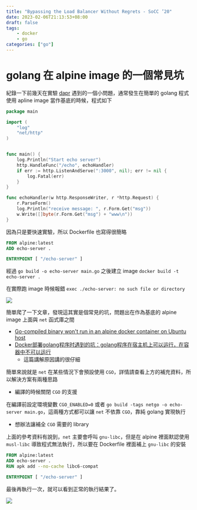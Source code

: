 ```yaml
---
title: "Bypassing the Load Balancer Without Regrets - SoCC ’20"
date: 2023-02-06T21:13:53+08:00
draft: false
tags: 
    - docker
    - go
categories: ["go"]
---
```


# golang 在 alpine image 的一個常見坑

紀錄一下前幾天在實驗 [dapr](https://github.com/dapr/dapr) 遇到的一個小問題，通常發生在簡單的 golang 程式使用 apline image 當作基底的時候，程式如下

```go
package main

import (
    "log"
    "net/http"
)


func main() {
    log.Println("Start echo server")
    http.HandleFunc("/echo", echoHandler)
    if err := http.ListenAndServe(":3000", nil); err != nil {
        log.Fatal(err)
    }
}

func echoHandler(w http.ResponseWriter, r *http.Request) {
    r.ParseForm()
    log.Println("receive message: ", r.Form.Get("msg"))
    w.Write([]byte(r.Form.Get("msg") + "www\n"))
}
```

因為只是要快速實驗，所以 Dockerfile 也寫得很簡略

```dockerfile
FROM alpine:latest
ADD echo-server .

ENTRYPOINT [ "/echo-server" ]
```

經過 `go build -o echo-server main.go` 之後建立 image `docker build -t echo-server .`

在實際跑 image 時候報錯 `exec ./echo-server: no such file or directory`

![](https://i.imgur.com/3uzikto.png)

簡單爬了一下文章，發現這其實是個常見的坑，問題出在作為基底的 alpine image 上面與 `net` 函式庫之間

- [Go-compiled binary won't run in an alpine docker container on Ubuntu host](https://stackoverflow.com/questions/36279253/go-compiled-binary-wont-run-in-an-alpine-docker-container-on-ubuntu-host)
- [Docker部署golang程序时遇到的坑：golang程序在宿主机上可以运行，在容器中不可以运行](https://blog.csdn.net/tianyi520jx/article/details/127164636)
    - 這篇講解原因講的很仔細


簡單來說就是 `net` 在某些情況下會預設使用 `CGO`，詳情請查看上方的補充資料，所以解決方案有兩種思路

- 編譯的時候關閉 `CGO` 的支援

在編譯前設定環境變數 `CGO_ENABLED=0` 或者 `go build -tags netgo -o echo-server main.go`，這兩種方式都可以讓 `net` 不依靠 `CGO`，靠純 golang 實現執行


- 想辦法讓補全 `CGO` 需要的 library

上面的參考資料有說到，`net` 主要會呼叫 `gnu-libc`，但是在 alpine 裡面默認使用 `musl-libc` 導致程式無法執行，所以要在 Dockerfile 裡面補上 `gnu-libc` 的安裝

```dockerfile
FROM alpine:latest
ADD echo-server .
RUN apk add --no-cache libc6-compat 

ENTRYPOINT [ "/echo-server" ]
```

最後再執行一次，就可以看到正常的執行結果了。

![](https://i.imgur.com/QtBskPo.png)

